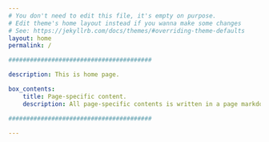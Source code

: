 ```yaml
---
# You don't need to edit this file, it's empty on purpose.
# Edit theme's home layout instead if you wanna make some changes
# See: https://jekyllrb.com/docs/themes/#overriding-theme-defaults
layout: home
permalink: /

########################################

description: This is home page. 

box_contents:
    title: Page-specific content.
    description: All page-specific contents is written in a page markdown file. ( In this case pages/home.md )

########################################

---
```


